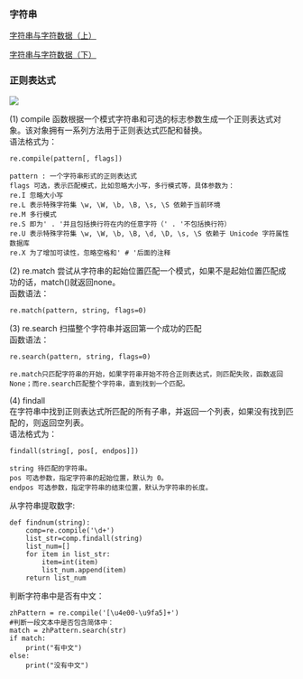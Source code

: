 ### 字符串

[字符串与字符数据（上）](https://mp.weixin.qq.com/s?src=11&timestamp=1532656122&ver=1023&signature=5eSYmrZlKAAG3dCOLSNtngg87KtuwrKztGegdpjCnVUiFCon5uM35F8X1g1VtBsTptpcrgHovIRpA0vl91BfsPhIyaVBhAWcmzhmtmjR*4-Oj7iF*DUjts1CXGCYE8m6&new=1)

[字符串与字符数据（下）](https://mp.weixin.qq.com/s?src=11&timestamp=1532656122&ver=1023&signature=5eSYmrZlKAAG3dCOLSNtngg87KtuwrKztGegdpjCnVWEvKvXoOaqgEd*4AoA1dnsOCD2hWV2tGNuBht9RPL4w83wMa-O1g2gyMPjVaxtdlw9xlgpY*EUfipgQJ4v-dML&new=1)

### 正则表达式

![](https://mmbiz.qpic.cn/mmbiz_png/6e7JRZQW8LPrMiaKGTGcc3eUkib9Q2kRMJkcp9Ljiaia0oTT40SfwwIMZIoBljveqFA2DicfYTAKCbfVhtn3FtAWSCQ/640?wx_fmt=png&tp=webp&wxfrom=5&wx_lazy=1)


(1) compile 函数根据一个模式字符串和可选的标志参数生成一个正则表达式对象。该对象拥有一系列方法用于正则表达式匹配和替换。  
语法格式为：  
```
re.compile(pattern[, flags])

pattern : 一个字符串形式的正则表达式
flags 可选，表示匹配模式，比如忽略大小写，多行模式等，具体参数为：
re.I 忽略大小写
re.L 表示特殊字符集 \w, \W, \b, \B, \s, \S 依赖于当前环境
re.M 多行模式
re.S 即为' . '并且包括换行符在内的任意字符（' . '不包括换行符）
re.U 表示特殊字符集 \w, \W, \b, \B, \d, \D, \s, \S 依赖于 Unicode 字符属性数据库
re.X 为了增加可读性，忽略空格和' # '后面的注释
```
(2) re.match 尝试从字符串的起始位置匹配一个模式，如果不是起始位置匹配成功的话，match()就返回none。   
函数语法：  
```
re.match(pattern, string, flags=0)
```
(3) re.search 扫描整个字符串并返回第一个成功的匹配   
函数语法：   
```
re.search(pattern, string, flags=0)

re.match只匹配字符串的开始，如果字符串开始不符合正则表达式，则匹配失败，函数返回None；而re.search匹配整个字符串，直到找到一个匹配。
```
(4) findall   
在字符串中找到正则表达式所匹配的所有子串，并返回一个列表，如果没有找到匹配的，则返回空列表。    
语法格式为：   
```
findall(string[, pos[, endpos]])

string 待匹配的字符串。
pos 可选参数，指定字符串的起始位置，默认为 0。
endpos 可选参数，指定字符串的结束位置，默认为字符串的长度。
```

从字符串提取数字:  
```
def findnum(string):
    comp=re.compile('\d+')
    list_str=comp.findall(string)
    list_num=[]
    for item in list_str:
        item=int(item)
        list_num.append(item)
    return list_num
```

判断字符串中是否有中文：  
```
zhPattern = re.compile('[\u4e00-\u9fa5]+')
#判断一段文本中是否包含简体中：
match = zhPattern.search(str)
if match:
    print("有中文")
else:
    print("没有中文")
```
